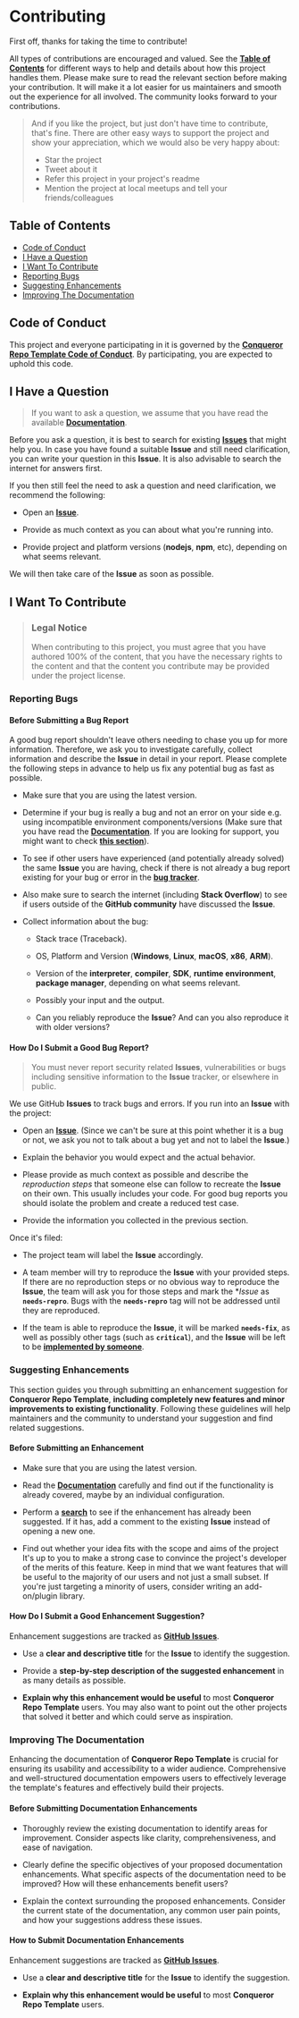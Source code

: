 # Contributing

First off, thanks for taking the time to contribute!

All types of contributions are encouraged and valued.
See the [**Table of Contents**](#table-of-contents) for different ways
to help and details about how this project handles them.
Please make sure to read the relevant section before making your contribution.
It will make it a lot easier for us maintainers and smooth out the experience
for all involved. The community looks forward to your contributions.

> And if you like the project, but just don't have time to contribute,
> that's fine. There are other easy ways to support the project
> and show your appreciation, which we would also be very happy about:
>
> -   Star the project
> -   Tweet about it
> -   Refer this project in your project's readme
> -   Mention the project at local meetups and tell your friends/colleagues

## Table of Contents

-   [Code of Conduct](#code-of-conduct)
-   [I Have a Question](#i-have-a-question)
-   [I Want To Contribute](#i-want-to-contribute)
-   [Reporting Bugs](#reporting-bugs)
-   [Suggesting Enhancements](#suggesting-enhancements)
-   [Improving The Documentation](#improving-the-documentation)

## Code of Conduct

This project and everyone participating in it is governed by the
[**Conqueror Repo Template Code of Conduct**](https://github.com/Conqueror-Site-Builder/conqueror-repo-template/blob/main/CODE_OF_CONDUCT.md).
By participating, you are expected to uphold this code.

## I Have a Question

> If you want to ask a question, we assume that you have read
> the available [**Documentation**](https://github.com/Conqueror-Site-Builder/conqueror-repo-template/blob/main/README.md).

Before you ask a question, it is best to search for existing
[**Issues**](https://github.com/Conqueror-Site-Builder/conqueror-repo-template/issues)
that might help you. In case you have found a suitable **Issue** and still need
clarification, you can write your question in this **Issue**.
It is also advisable to search the internet for answers first.

If you then still feel the need to ask a question and need clarification,
we recommend the following:

-   Open an
    [**Issue**](https://github.com/Conqueror-Site-Builder/conqueror-repo-template/issues/new/choose).

-   Provide as much context as you can about what you're running into.

-   Provide project and platform versions (**nodejs**, **npm**, etc),
    depending on what seems relevant.

We will then take care of the **Issue** as soon as possible.

## I Want To Contribute

> ### Legal Notice
>
> When contributing to this project, you must agree that you have authored 100%
> of the content, that you have the necessary rights to the content and that
> the content you contribute may be provided under the project license.

### Reporting Bugs

#### Before Submitting a Bug Report

A good bug report shouldn't leave others needing to chase you up for more
information. Therefore, we ask you to investigate carefully,
collect information and describe the **Issue** in detail in your report.
Please complete the following steps in advance to help us fix any
potential bug as fast as possible.

-   Make sure that you are using the latest version.

-   Determine if your bug is really a bug and not an error on your side e.g.
    using incompatible environment components/versions
    (Make sure that you have read the [**Documentation**](https://github.com/Conqueror-Site-Builder/conqueror-repo-template/blob/main/README.md).
    If you are looking for support, you might want to check
    [**this section**](#i-have-a-question)).

-   To see if other users have experienced (and potentially already solved)
    the same **Issue** you are having, check if there is not already
    a bug report existing for your bug or error in the
    [**bug tracker**](https://github.com/Conqueror-Site-Builder/conqueror-repo-template/issues?q=label%3Abug).

-   Also make sure to search the internet (including **Stack Overflow**)
    to see if users outside of the **GitHub community** have discussed
    the **Issue**.

-   Collect information about the bug:

    -   Stack trace (Traceback).

    -   OS, Platform and Version (**Windows**, **Linux**, **macOS**,
        **x86**, **ARM**).

    -   Version of the **interpreter**, **compiler**, **SDK**,
        **runtime environment**, **package manager**, depending
        on what seems relevant.

    -   Possibly your input and the output.

    -   Can you reliably reproduce the **Issue**? And can you also reproduce
        it with older versions?

#### How Do I Submit a Good Bug Report?

> You must never report security related **Issues**, vulnerabilities or bugs
> including sensitive information to the **Issue** tracker,
> or elsewhere in public.

We use GitHub **Issues** to track bugs and errors.
If you run into an **Issue** with the project:

-   Open an
    [**Issue**](https://github.com/Conqueror-Site-Builder/conqueror-repo-template/issues/new/choose).
    (Since we can't be sure at this point whether it is a bug or not,
    we ask you not to talk about a bug yet and not to label the **Issue**.)

-   Explain the behavior you would expect and the actual behavior.

-   Please provide as much context as possible and describe the
    *reproduction steps* that someone else can follow to recreate
    the **Issue** on their own. This usually includes your code.
    For good bug reports you should isolate the problem
    and create a reduced test case.

-   Provide the information you collected in the previous section.

Once it's filed:

-   The project team will label the **Issue** accordingly.

-   A team member will try to reproduce the **Issue** with your provided steps.
    If there are no reproduction steps or no obvious way to reproduce
    the **Issue**, the team will ask you for those steps and mark the **Issue*
    as **`needs-repro`**. Bugs with the **`needs-repro`** tag will not be
    addressed until they are reproduced.

-   If the team is able to reproduce the **Issue**, it will be marked
    **`needs-fix`**, as well as possibly other tags (such as **`critical`**),
    and the **Issue** will be left to be
    [**implemented by someone**](#your-first-code-contribution).

### Suggesting Enhancements

This section guides you through submitting an enhancement suggestion for
**Conqueror Repo Template**, **including completely new features and minor
improvements to existing functionality**. Following these guidelines
will help maintainers and the community to understand your suggestion
and find related suggestions.

#### Before Submitting an Enhancement

-   Make sure that you are using the latest version.

-   Read the [**Documentation**](https://github.com/Conqueror-Site-Builder/conqueror-repo-template/blob/main/README.md)
    carefully and find out if the functionality is already covered,
    maybe by an individual configuration.

-   Perform a
    [**search**](https://github.com/Conqueror-Site-Builder/conqueror-repo-template/issues)
    to see if the enhancement has already been suggested.
    If it has, add a comment to the existing **Issue** instead
    of opening a new one.

-   Find out whether your idea fits with the scope and aims of the project
    It's up to you to make a strong case to convince the project's developer
    of the merits of this feature. Keep in mind that we want features that
    will be useful to the majority of our users and not just a small subset.
    If you're just targeting a minority of users, consider writing an
    add-on/plugin library.

#### How Do I Submit a Good Enhancement Suggestion?

Enhancement suggestions are tracked as [**GitHub Issues**](https://github.com/Conqueror-Site-Builder/conqueror-repo-template/issues/new/choose).

-   Use a **clear and descriptive title** for the **Issue** to identify
    the suggestion.

-   Provide a **step-by-step description of the suggested enhancement**
    in as many details as possible.

-   **Explain why this enhancement would be useful** to most
    **Conqueror Repo Template** users. You may also want to point
    out the other projects that solved it better and which
    could serve as inspiration.

### Improving The Documentation

Enhancing the documentation of **Conqueror Repo Template** is
crucial for ensuring its usability and accessibility to a wider
audience. Comprehensive and well-structured documentation empowers
users to effectively leverage the template's features and effectively
build their projects.

#### Before Submitting Documentation Enhancements

-   Thoroughly review the existing
    documentation to identify areas for improvement. Consider aspects
    like clarity, comprehensiveness, and ease of navigation.

-   Clearly define the specific objectives
    of your proposed documentation enhancements. What specific aspects
    of the documentation need to be improved? How will these enhancements
    benefit users?

-   Explain the context surrounding the proposed enhancements.
    Consider the current state of the documentation, any common user
    pain points, and how your suggestions address these issues.

#### How to Submit Documentation Enhancements

Enhancement suggestions are tracked as [**GitHub Issues**](https://github.com/Conqueror-Site-Builder/conqueror-repo-template/issues/new/choose).

-   Use a **clear and descriptive title** for the **Issue** to identify
    the suggestion.

-   **Explain why this enhancement would be useful** to most
    **Conqueror Repo Template** users.

